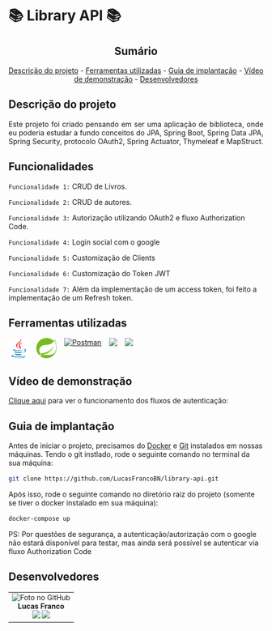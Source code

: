 # 📚 Library API 📚

<div align="center">
 <h2> Sumário</h2>
  <a href="#descrição-do-projeto">Descrição do projeto</a> -
  <a href="#ferramentas-utilizadas">Ferramentas utilizadas</a> - 
  <a href="#guia-de-implantação">Guia de implantação</a> -
  <a href="#vídeo-de-demonstração">Vídeo de demonstração</a> -
  <a href="#desenvolvedores">Desenvolvedores</a>
</div>

## Descrição do projeto

<p align="justify">
Este projeto foi criado pensando em ser uma aplicação de biblioteca, onde eu poderia estudar a fundo conceitos do JPA, Spring Boot, Spring Data JPA, Spring Security, protocolo OAuth2, Spring Actuator, Thymeleaf e MapStruct.
</p>

## Funcionalidades

`Funcionalidade 1:` CRUD de Livros.

`Funcionalidade 2:` CRUD de autores.

`Funcionalidade 3:` Autorização utilizando OAuth2 e fluxo Authorization Code.

`Funcionalidade 4:` Login social com o google

`Funcionalidade 5:` Customização de Clients

`Funcionalidade 6:` Customização do Token JWT

`Funcionalidade 7:` Além da implementação de um access token, foi feito a implementação de um Refresh token.

## Ferramentas utilizadas
<div style="display: flex; gap: 15px">
<a href="https://www.java.com" target="_blank"> 
    <img src="https://raw.githubusercontent.com/devicons/devicon/master/icons/java/java-original.svg" alt="Java" width="40" height="40"/> 
</a>

<a href="https://spring.io/" target="_blank"> 
    <img src="https://raw.githubusercontent.com/devicons/devicon/master/icons/spring/spring-original.svg" alt="Spring" width="40" height="40"/> 
</a>

<a href="https://www.postman.com/" target="_blank"> 
    <img src="https://cdn.jsdelivr.net/gh/devicons/devicon@latest/icons/postman/postman-original.svg" alt="Postman" width="40" /> 
</a>

<a href="https://www.postgresql.org/" target="_blank">
    <img src="https://cdn.jsdelivr.net/gh/devicons/devicon@latest/icons/postgresql/postgresql-plain.svg" width="40"/>
</a>

<a href="https://www.docker.com/" target="_blank">
    <img src="https://cdn.jsdelivr.net/gh/devicons/devicon@latest/icons/docker/docker-plain.svg" width="40"/>
</a>

</div>

## Vídeo de demonstração

[Clique aqui](https://www.youtube.com/embed/NKO6Tibq5RY?si=9rZ--VaUI6_6tKty) para ver o funcionamento dos fluxos de autenticação:

## Guia de implantação
Antes de iniciar o projeto, precisamos do [Docker](https://www.docker.com/) e [Git](https://git-scm.com/) instalados em nossas máquinas.
Tendo o git instlado, rode o seguinte comando no terminal da sua máquina:
``` bash
git clone https://github.com/LucasFrancoBN/library-api.git
```
Após isso, rode o seguinte comando no diretório raiz do projeto (somente se tiver o docker instalado em sua máquina): 
``` bash
docker-compose up
```

PS: Por questões de segurança, a autenticação/autorização com o google não estará disponível para testar, mas ainda será possível se autenticar via fluxo Authorization Code

## Desenvolvedores
<table align="center">
  <tr>
    <td align="center">
      <div>
        <img src="https://avatars.githubusercontent.com/LucasFrancoBN" width="120px;" alt="Foto no GitHub" class="profile"/><br>
          <b> Lucas Franco   </b><br>
            <a href="https://www.linkedin.com/in/lucas-franco-barbosa-navarro-a51937221/" alt="Linkedin"><img src="https://img.shields.io/badge/LinkedIn-0077B5?style=for-the-badge&logo=linkedin&logoColor=white" height="20"></a>
            <a href="https://github.com/LucasFrancoBN" alt="Github"><img src="https://img.shields.io/badge/GitHub-100000?style=for-the-badge&logo=github&logoColor=white" height="20"></a>
      </div>
    </td>
  </tr>
</table>
